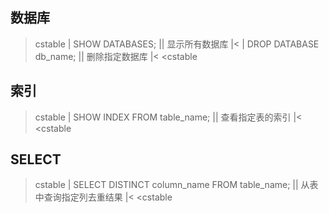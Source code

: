 ## 数据库

>cstable
>| SHOW DATABASES;        || 显示所有数据库 |<
>| DROP DATABASE db_name; || 删除指定数据库 |<
<cstable

## 索引

>cstable
>| SHOW INDEX FROM table_name; || 查看指定表的索引 |<
<cstable

## SELECT

>cstable
>| SELECT DISTINCT column_name FROM table_name; || 从表中查询指定列去重结果 |<
<cstable
